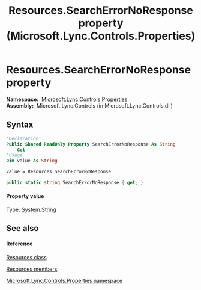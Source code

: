 ﻿---
title: Resources.SearchErrorNoResponse property  (Microsoft.Lync.Controls.Properties)
TOCTitle: 'SearchErrorNoResponse property '
ms:assetid: P:Microsoft.Lync.Controls.Properties.Resources.SearchErrorNoResponse_DI_3_UC_OCS14MrefLyncWPF
ms:mtpsurl: https://msdn.microsoft.com/en-us/library/microsoft.lync.controls.properties.resources.searcherrornoresponse_di_3_uc_ocs14mreflyncwpf(v=office.15)
ms:contentKeyID: 48596739
ms.date: 07/28/2014
mtps_version: v=office.15
f1_keywords:
- Microsoft.Lync.Controls.Properties.Resources.SearchErrorNoResponse
dev_langs:
- CSharp
- JScript
- VB
- other
---

# Resources.SearchErrorNoResponse property

**Namespace:**  [Microsoft.Lync.Controls.Properties](microsoft-lync-controls-properties-namespace_1.md)  
**Assembly:**  Microsoft.Lync.Controls (in Microsoft.Lync.Controls.dll)

## Syntax

``` vb
'Declaration
Public Shared ReadOnly Property SearchErrorNoResponse As String
    Get
'Usage
Dim value As String

value = Resources.SearchErrorNoResponse
```

``` csharp
public static string SearchErrorNoResponse { get; }
```

#### Property value

Type: [System.String](http://msdn2.microsoft.com/en-us/library/s1wwdcbf)  

## See also

#### Reference

[Resources class](resources-class-microsoft-lync-controls-properties_1.md)

[Resources members](resources-members-microsoft-lync-controls-properties_1.md)

[Microsoft.Lync.Controls.Properties namespace](microsoft-lync-controls-properties-namespace_1.md)

